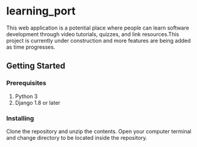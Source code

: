 # learning_port

This web application is a potential place where people can learn software development through video tutorials, quizzes, and link resources.This project is currently under construction and more features are being added as time progresses.

## Getting Started

### Prerequisites

1. Python 3
2. Django 1.8 or later

### Installing

Clone the repository and unzip the contents. Open your computer terminal and change directory to be located inside the repository.

